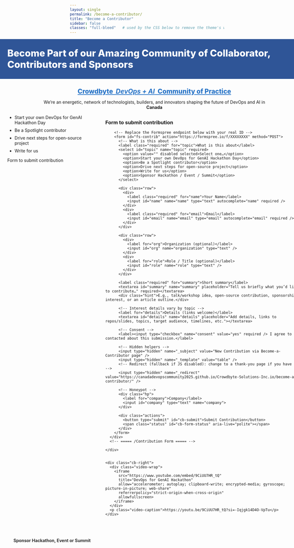 ```yaml
---
layout: single
permalink: /become-a-contributor/
title: "Become a Contributor"
sidebar: false
classes: "full-bleed"   # used by the CSS below to remove the theme's width limits
---
```

<style>
/* Hide the Previous / Next pager on this page only */
.pagination,
.pagination--pager {
  display: none !important;
}
</style>

<style>
/* ===== Remove theme width limits & gutters for THIS PAGE only ===== */
.page.full-bleed .page__inner-wrap,
.page.full-bleed .page__content {
  max-width: none !important;
  padding-left: 0 !important;
  padding-right: 0 !important;
}

/* Full-bleed helper that truly spans the viewport width */
.full-bleed-row {
  width: 100vw;
  margin-left: calc(50% - 50vw);
  margin-right: calc(50% - 50vw);
}

/* Hero band */
.cb-hero {
  background:#2f5597;
  color:#fff;
  padding: 28px 24px;
}
.cb-hero h1 {
  margin:0;
  font-weight: 800;
  font-size: clamp(22px, 3.2vw, 34px);
  line-height: 1.2;
}

/* Main content row (also full-bleed) */
.cb-wrap {
  padding: 20px 24px;
}

/* Section heading + intro */
.cb-title { 
  text-align:center; 
  font-weight:800; 
  margin: 8px 0 14px; 
  font-size: clamp(18px, 2.2vw, 24px); 
}
.cb-title .hl { color:#2874c7; text-decoration: underline; }
.cb-intro { text-align:center; margin-bottom: 8px; }

/* Two-column layout that can breathe across the full width */
.cb-grid {
  display:grid;
  grid-template-columns: minmax(280px, 1fr) minmax(360px, 640px);
  gap: 28px;
  align-items:start;
  max-width: 1600px;          /* keep lines readable on ultra-wide screens */
  margin: 0 auto;             /* centered inside the full-bleed row */
}
@media (max-width: 880px){ .cb-grid { grid-template-columns: 1fr; } }

.cb-list { margin-top: 8px; }
.cb-list li { margin: 8px 0; }

/* Video */
.video-wrap { position: relative; width: 100%; aspect-ratio: 16 / 9; }
.video-wrap iframe{ position:absolute; inset:0; width:100%; height:100%; border:0; }
.video-caption{ font-size: 12px; color:#444; margin-top:8px; text-align:left; }

/* Footer line */
.cb-footer { margin: 28px auto 8px; font-weight:600; max-width:1600px; }
  
/* Hide Previous/Next pager buttons on this page */
.page.full-bleed .pagination,
.page.full-bleed .pagination--pager,
.page.full-bleed .page__footer .pagination { display:none !important; }
</style>

<!-- HERO (full width) -->
<div class="full-bleed-row cb-hero">
  <h1>Become Part of our Amazing Community of Collaborator, Contributors and Sponsors</h1>
</div>

<!-- MAIN (full width) -->
<div class="full-bleed-row cb-wrap">
  <h2 class="cb-title">
    <span class="hl">Crowdbyte&nbsp;&nbsp;<em><strong>DevOps + AI</strong></em>&nbsp;&nbsp;Community of Practice</span>
  </h2>

  <p class="cb-intro">
    We’re an energetic, network of technologists, builders, and innovators shaping the future of DevOps and AI in<br><strong>Canada</strong>
  </p>

  <div class="cb-grid">
    <div class="cb-left">
      <ul class="cb-list">
        <li>Start your own DevOps for GenAI Hackathon Day</li>
        <li>Be a Spotlight contributor</li>
        <li>Drive next steps for open-source project</li>
        <li>Write for us</li>
      </ul>
      <p>Form to submit contribution</p>
    </div>
    <!-- ===== Contribution Form (inserted here) ===== -->
      <div class="cb-form" id="contribution-form">
        <h3>Form to submit contribution</h3>

        <!-- Replace the Formspree endpoint below with your real ID -->
        <form id="fs-contrib" action="https://formspree.io/f/XXXXXXXX" method="POST">
          <!-- What is this about -->
          <label class="required" for="topic">What is this about</label>
          <select id="topic" name="topic" required>
            <option value="" disabled selected>Select one…</option>
            <option>Start your own DevOps for GenAI Hackathon Day</option>
            <option>Be a Spotlight contributor</option>
            <option>Drive next steps for open-source project</option>
            <option>Write for us</option>
            <option>Sponsor Hackathon / Event / Summit</option>
          </select>

          <div class="row">
            <div>
              <label class="required" for="name">Your Name</label>
              <input id="name" name="name" type="text" autocomplete="name" required />
            </div>
            <div>
              <label class="required" for="email">Email</label>
              <input id="email" name="email" type="email" autocomplete="email" required />
            </div>
          </div>

          <div class="row">
            <div>
              <label for="org">Organization (optional)</label>
              <input id="org" name="organization" type="text" />
            </div>
            <div>
              <label for="role">Role / Title (optional)</label>
              <input id="role" name="role" type="text" />
            </div>
          </div>

          <label class="required" for="summary">Short summary</label>
          <textarea id="summary" name="summary" placeholder="Tell us briefly what you’d like to contribute…" required></textarea>
          <div class="hint">E.g., talk/workshop idea, open-source contribution, sponsorship interest, or an article outline.</div>

          <!-- Interest details vary by topic -->
          <label for="details">Details (links welcome)</label>
          <textarea id="details" name="details" placeholder="Add details, links to repos/slides, topics, target audience, timelines, etc."></textarea>

          <!-- Consent -->
          <label><input type="checkbox" name="consent" value="yes" required /> I agree to be contacted about this submission.</label>

          <!-- Hidden helpers -->
          <input type="hidden" name="_subject" value="New Contribution via Become-a-Contributor page" />
          <input type="hidden" name="_template" value="table" />
          <!-- Redirect (fallback if JS disabled): change to a thank-you page if you have one -->
          <input type="hidden" name="_redirect" value="https://canadadevopscommunity2025.github.io/Crowdbyte-Solutions-Inc.io/become-a-contributor/" />

          <!-- Honeypot -->
          <div class="hp">
            <label for="company">Company</label>
            <input id="company" type="text" name="company">
          </div>

          <div class="actions">
            <button type="submit" id="cb-submit">Submit Contribution</button>
            <span class="status" id="cb-form-status" aria-live="polite"></span>
          </div>
        </form>
      </div>
      <!-- ===== /Contribution Form ===== -->

    </div>


    <div class="cb-right">
      <div class="video-wrap">
        <iframe
          src="https://www.youtube.com/embed/9CiUU7HR_tQ"
          title="DevOps for GenAI Hackathon"
          allow="accelerometer; autoplay; clipboard-write; encrypted-media; gyroscope; picture-in-picture; web-share"
          referrerpolicy="strict-origin-when-cross-origin"
          allowfullscreen>
        </iframe>
      </div>
      <p class="video-caption">https://youtu.be/9CiUU7HR_tQ?si=-Iqjgk14D4O-VpTu</p>
    </div>
  </div>

  <p class="cb-footer">Sponsor Hackathon, Event or Summit</p>
</div>

<script>
/* AJAX submit to Formspree for inline success/error (no page redirect) */
(function () {
  var form = document.getElementById('fs-contrib');
  if (!form) return;
  var statusEl = document.getElementById('cb-form-status');
  var btn = document.getElementById('cb-submit');

  form.addEventListener('submit', async function (e) {
    e.preventDefault();
    statusEl.textContent = '';
    btn.disabled = true;
    btn.textContent = 'Sending…';
    try {
      const data = new FormData(form);
      // Basic honeypot check
      if (data.get('company')) throw new Error('Spam filtered');

      const resp = await fetch(form.action, {
        method: 'POST',
        headers: { 'Accept': 'application/json' },
        body: data
      });
      if (resp.ok) {
        form.reset();
        statusEl.textContent = 'Thank you! We’ve received your submission.';
        statusEl.className = 'status success';
      } else {
        const result = await resp.json().catch(() => ({}));
        throw new Error(result.error || 'Submission failed. Please try again.');
      }
    } catch (err) {
      statusEl.textContent = err.message || 'Something went wrong. Please try again.';
      statusEl.className = 'status error';
    } finally {
      btn.disabled = false;
      btn.textContent = 'Submit Contribution';
    }
  });
})();
</script>
